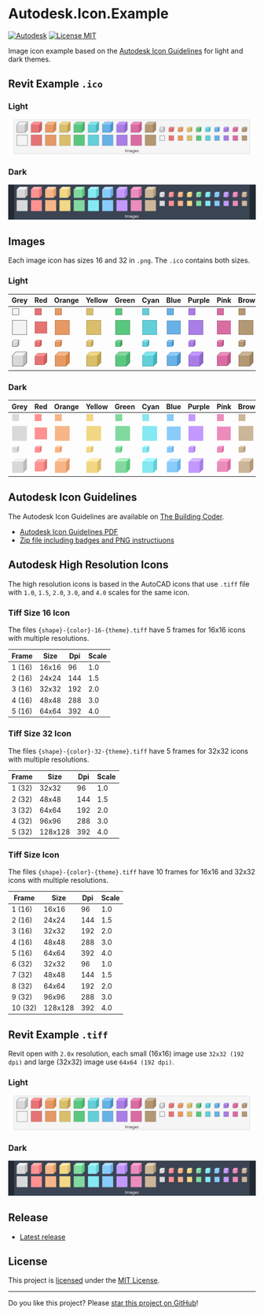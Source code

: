 # Autodesk.Icon.Example

[![Autodesk](https://img.shields.io/badge/Autodesk-black?logo=autodesk&logoColor=white)](../..)
[![License MIT](https://img.shields.io/badge/License-MIT-blue.svg)](LICENSE)

Image icon example based on the [Autodesk Icon Guidelines](#Autodesk-Icon-Guidelines) for light and dark themes.

## Revit Example `.ico`

### Light
[![Images-Ico-Light](assets/Images-Ico-Light.png)](../..)

### Dark
[![Images-Ico-Dark](assets/Images-Ico-Dark.png)](../..)

## Images

Each image icon has sizes 16 and 32 in `.png`. The `.ico` contains both sizes.

### Light
| Grey | Red | Orange | Yellow | Green | Cyan | Blue | Purple | Pink | Brown |
| - | - | - | - | - | - | - | - | - | - |
|![Box-Grey-16-Light](images/Box-Grey-16-Light.png)|![Box-Red-16-Light](images/Box-Red-16-Light.png)|![Box-Orange-16-Light](images/Box-Orange-16-Light.png)|![Box-Yellow-16-Light](images/Box-Yellow-16-Light.png)|![Box-Green-16-Light](images/Box-Green-16-Light.png)|![Box-Cyan-16-Light](images/Box-Cyan-16-Light.png)|![Box-Blue-16-Light](images/Box-Blue-16-Light.png)|![Box-Purple-16-Light](images/Box-Purple-16-Light.png)|![Box-Pink-16-Light](images/Box-Pink-16-Light.png)|![Box-Brown-16-Light](images/Box-Brown-16-Light.png)|
|![Box-Grey-32-Light](images/Box-Grey-32-Light.png)|![Box-Red-32-Light](images/Box-Red-32-Light.png)|![Box-Orange-32-Light](images/Box-Orange-32-Light.png)|![Box-Yellow-32-Light](images/Box-Yellow-32-Light.png)|![Box-Green-32-Light](images/Box-Green-32-Light.png)|![Box-Cyan-32-Light](images/Box-Cyan-32-Light.png)|![Box-Blue-32-Light](images/Box-Blue-32-Light.png)|![Box-Purple-32-Light](images/Box-Purple-32-Light.png)|![Box-Pink-32-Light](images/Box-Pink-32-Light.png)|![Box-Brown-32-Light](images/Box-Brown-32-Light.png)|
|![Cube-Grey-16-Light](images/Cube-Grey-16-Light.png)|![Cube-Red-16-Light](images/Cube-Red-16-Light.png)|![Cube-Orange-16-Light](images/Cube-Orange-16-Light.png)|![Cube-Yellow-16-Light](images/Cube-Yellow-16-Light.png)|![Cube-Green-16-Light](images/Cube-Green-16-Light.png)|![Cube-Cyan-16-Light](images/Cube-Cyan-16-Light.png)|![Cube-Blue-16-Light](images/Cube-Blue-16-Light.png)|![Cube-Purple-16-Light](images/Cube-Purple-16-Light.png)|![Cube-Pink-16-Light](images/Cube-Pink-16-Light.png)|![Cube-Brown-16-Light](images/Cube-Brown-16-Light.png)|
|![Cube-Grey-32-Light](images/Cube-Grey-32-Light.png)|![Cube-Red-32-Light](images/Cube-Red-32-Light.png)|![Cube-Orange-32-Light](images/Cube-Orange-32-Light.png)|![Cube-Yellow-32-Light](images/Cube-Yellow-32-Light.png)|![Cube-Green-32-Light](images/Cube-Green-32-Light.png)|![Cube-Cyan-32-Light](images/Cube-Cyan-32-Light.png)|![Cube-Blue-32-Light](images/Cube-Blue-32-Light.png)|![Cube-Purple-32-Light](images/Cube-Purple-32-Light.png)|![Cube-Pink-32-Light](images/Cube-Pink-32-Light.png)|![Cube-Brown-32-Light](images/Cube-Brown-32-Light.png)|

### Dark
| Grey | Red | Orange | Yellow | Green | Cyan | Blue | Purple | Pink | Brown |
| - | - | - | - | - | - | - | - | - | - |
|![Box-Grey-16-Dark](images/Box-Grey-16-Dark.png)|![Box-Red-16-Dark](images/Box-Red-16-Dark.png)|![Box-Orange-16-Dark](images/Box-Orange-16-Dark.png)|![Box-Yellow-16-Dark](images/Box-Yellow-16-Dark.png)|![Box-Green-16-Dark](images/Box-Green-16-Dark.png)|![Box-Cyan-16-Dark](images/Box-Cyan-16-Dark.png)|![Box-Blue-16-Dark](images/Box-Blue-16-Dark.png)|![Box-Purple-16-Dark](images/Box-Purple-16-Dark.png)|![Box-Pink-16-Dark](images/Box-Pink-16-Dark.png)|![Box-Brown-16-Dark](images/Box-Brown-16-Dark.png)|
|![Box-Grey-32-Dark](images/Box-Grey-32-Dark.png)|![Box-Red-32-Dark](images/Box-Red-32-Dark.png)|![Box-Orange-32-Dark](images/Box-Orange-32-Dark.png)|![Box-Yellow-32-Dark](images/Box-Yellow-32-Dark.png)|![Box-Green-32-Dark](images/Box-Green-32-Dark.png)|![Box-Cyan-32-Dark](images/Box-Cyan-32-Dark.png)|![Box-Blue-32-Dark](images/Box-Blue-32-Dark.png)|![Box-Purple-32-Dark](images/Box-Purple-32-Dark.png)|![Box-Pink-32-Dark](images/Box-Pink-32-Dark.png)|![Box-Brown-32-Dark](images/Box-Brown-32-Dark.png)|
|![Cube-Grey-16-Dark](images/Cube-Grey-16-Dark.png)|![Cube-Red-16-Dark](images/Cube-Red-16-Dark.png)|![Cube-Orange-16-Dark](images/Cube-Orange-16-Dark.png)|![Cube-Yellow-16-Dark](images/Cube-Yellow-16-Dark.png)|![Cube-Green-16-Dark](images/Cube-Green-16-Dark.png)|![Cube-Cyan-16-Dark](images/Cube-Cyan-16-Dark.png)|![Cube-Blue-16-Dark](images/Cube-Blue-16-Dark.png)|![Cube-Purple-16-Dark](images/Cube-Purple-16-Dark.png)|![Cube-Pink-16-Dark](images/Cube-Pink-16-Dark.png)|![Cube-Brown-16-Dark](images/Cube-Brown-16-Dark.png)|
|![Cube-Grey-32-Dark](images/Cube-Grey-32-Dark.png)|![Cube-Red-32-Dark](images/Cube-Red-32-Dark.png)|![Cube-Orange-32-Dark](images/Cube-Orange-32-Dark.png)|![Cube-Yellow-32-Dark](images/Cube-Yellow-32-Dark.png)|![Cube-Green-32-Dark](images/Cube-Green-32-Dark.png)|![Cube-Cyan-32-Dark](images/Cube-Cyan-32-Dark.png)|![Cube-Blue-32-Dark](images/Cube-Blue-32-Dark.png)|![Cube-Purple-32-Dark](images/Cube-Purple-32-Dark.png)|![Cube-Pink-32-Dark](images/Cube-Pink-32-Dark.png)|![Cube-Brown-32-Dark](images/Cube-Brown-32-Dark.png)|


## Autodesk Icon Guidelines

The Autodesk Icon Guidelines are available on [The Building Coder](https://thebuildingcoder.typepad.com/blog/2023/01/dark-theme-possibility-looming.html#2.6).

* [Autodesk Icon Guidelines PDF](https://thebuildingcoder.typepad.com/icon/2023-01-20_icon_design_guidelines.pdf)
* [Zip file including badges and PNG instructiuons](https://thebuildingcoder.typepad.com/icon/2023-01-20_icon_design_guideline.zip)

## Autodesk High Resolution Icons

The high resolution icons is based in the AutoCAD icons that use `.tiff` file with `1.0`, `1.5`, `2.0`, `3.0`, and `4.0` scales for the same icon.

<!--
[![VideoIma1]][Video1]
-->

### Tiff Size 16 Icon

The files `{shape}-{color}-16-{theme}.tiff` have 5 frames for 16x16 icons with multiple resolutions.

| Frame | Size | Dpi | Scale |
| - | - | - | - |
| 1 (16) | 16x16 | 96 | 1.0 |
| 2 (16) | 24x24 | 144 | 1.5 |
| 3 (16) | 32x32 | 192 | 2.0 |
| 4 (16) | 48x48 | 288 | 3.0 |
| 5 (16) | 64x64 | 392 | 4.0 |

### Tiff Size 32 Icon

The files `{shape}-{color}-32-{theme}.tiff` have 5 frames for 32x32 icons with multiple resolutions.

| Frame | Size | Dpi | Scale |
| - | - | - | - |
| 1 (32) | 32x32 | 96 | 1.0 |
| 2 (32) | 48x48 | 144 | 1.5 |
| 3 (32) | 64x64 | 192 | 2.0 |
| 4 (32) | 96x96 | 288 | 3.0 |
| 5 (32) | 128x128 | 392 | 4.0 |

### Tiff Size Icon

The files `{shape}-{color}-{theme}.tiff` have 10 frames for 16x16 and 32x32 icons with multiple resolutions.

| Frame | Size | Dpi | Scale |
| - | - | - | - |
| 1 (16) | 16x16 | 96 | 1.0 |
| 2 (16) | 24x24 | 144 | 1.5 |
| 3 (16) | 32x32 | 192 | 2.0 |
| 4 (16) | 48x48 | 288 | 3.0 |
| 5 (16) | 64x64 | 392 | 4.0 |
| 6 (32) | 32x32 | 96 | 1.0 |
| 7 (32) | 48x48 | 144 | 1.5 |
| 8 (32) | 64x64 | 192 | 2.0 |
| 9 (32) | 96x96 | 288 | 3.0 |
| 10 (32) | 128x128 | 392 | 4.0 |

## Revit Example `.tiff`

Revit open with `2.0x` resolution, each small (16x16) image use `32x32 (192 dpi)` and large (32x32) image use `64x64 (192 dpi)`.

### Light
[![Images-Tiff-Light](assets/Images-Tiff-Light.png)](../..)
### Dark
[![Images-Tiff-Dark](assets/Images-Tiff-Dark.png)](../..)

## Release

* [Latest release](../../releases/latest)

## License

This project is [licensed](LICENSE) under the [MIT License](https://en.wikipedia.org/wiki/MIT_License).

---

Do you like this project? Please [star this project on GitHub](../../stargazers)!

[Video1]: https://youtu.be/Ggtz4-pVVYw
[VideoIma1]: https://img.youtube.com/vi/Ggtz4-pVVYw/mqdefault.jpg